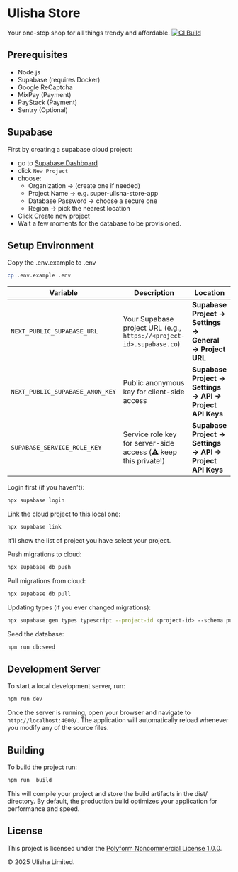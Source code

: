 # Ulisha Store

Your one-stop shop for all things trendy and affordable.
[![CI Build](https://github.com/ulisha-limited/ulisha-store-next/actions/workflows/ci-build.yml/badge.svg)](https://github.com/ulisha-limited/ulisha-store-next/actions/workflows/ci-build.yml)

## Prerequisites

- Node.js
- Supabase (requires Docker)
- Google ReCaptcha
- MixPay (Payment)
- PayStack (Payment)
- Sentry (Optional)

## Supabase

First by creating a supabase cloud project:

- go to [Supabase Dashboard](https://app.supabase.com)
- click `New Project`
- choose:
  - Organization → (create one if needed)
  - Project Name → e.g. super-ulisha-store-app
  - Database Password → choose a secure one
  - Region → pick the nearest location
- Click Create new project
- Wait a few moments for the database to be provisioned.

## Setup Environment

Copy the .env.example to .env

```bash
cp .env.example .env
```

| Variable                        | Description                                                          | Location                                                 |
| ------------------------------- | -------------------------------------------------------------------- | -------------------------------------------------------- |
| `NEXT_PUBLIC_SUPABASE_URL`      | Your Supabase project URL (e.g., `https://<project-id>.supabase.co`) | **Supabase Project → Settings → General → Project URL**  |
| `NEXT_PUBLIC_SUPABASE_ANON_KEY` | Public anonymous key for client-side access                          | **Supabase Project → Settings → API → Project API Keys** |
| `SUPABASE_SERVICE_ROLE_KEY`     | Service role key for server-side access (⚠️ keep this private!)      | **Supabase Project → Settings → API → Project API Keys** |

Login first (if you haven't):

```bash
npx supabase login
```

Link the cloud project to this local one:

```bash
npx supabase link
```

It'll show the list of project you have select your project.

Push migrations to cloud:

```bash
npx supabase db push
```

Pull migrations from cloud:

```bash
npx supabase db pull
```

Updating types (if you ever changed migrations):

```bash
npx supabase gen types typescript --project-id <project-id> --schema public > src/supabase-types.ts
```

Seed the database:

```bash
npm run db:seed
```

## Development Server

To start a local development server, run:

```bash
npm run dev
```

Once the server is running, open your browser and navigate to `http://localhost:4000/`. The application will automatically reload whenever you modify any of the source files.

## Building

To build the project run:

```bash
npm run  build
```

This will compile your project and store the build artifacts in the dist/ directory. By default, the production build optimizes your application for performance and speed.

## License

This project is licensed under the [Polyform Noncommercial License 1.0.0](LICENSE).

&copy; 2025 Ulisha Limited.
